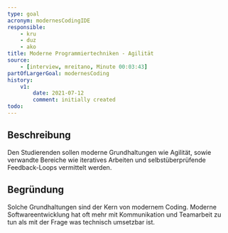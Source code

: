 ```yaml
---
type: goal
acronym: modernesCodingIDE
responsible: 
    - kru
    - duz
    - ako
title: Moderne Programmiertechniken - Agilität
source:
    - [interview, mreitano, Minute 00:03:43]
partOfLargerGoal: modernesCoding
history:
    v1:
        date: 2021-07-12
        comment: initially created
todo: 
---
```


## Beschreibung

Den Studierenden sollen moderne Grundhaltungen wie Agilität, sowie verwandte Bereiche wie iteratives Arbeiten und selbstüberprüfende Feedback-Loops vermittelt werden.

## Begründung

Solche Grundhaltungen sind der Kern von modernem Coding. Moderne Softwareentwicklung hat oft mehr mit Kommunikation und Teamarbeit zu tun als mit der Frage was technisch umsetzbar ist.